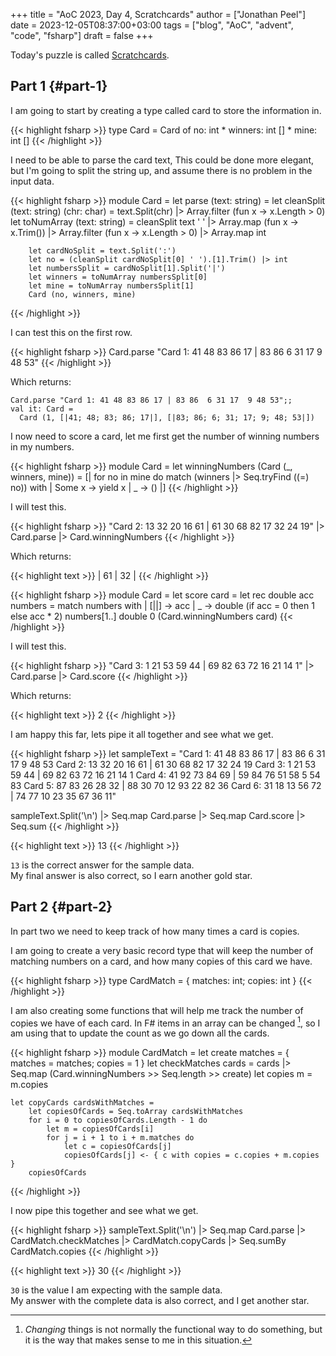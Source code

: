 +++
title = "AoC 2023, Day 4, Scratchcards"
author = ["Jonathan Peel"]
date = 2023-12-05T08:37:00+03:00
tags = ["blog", "AoC", "advent", "code", "fsharp"]
draft = false
+++

Today's puzzle is called [Scratchcards](https://adventofcode.com/2023/day/4).


## Part 1 {#part-1}

I am going to start by creating a type called card to store the information in.

{{< highlight fsharp >}}
type Card = Card of no: int * winners: int [] * mine: int []
{{< /highlight >}}

I need to be able to parse the card text, This could be done more elegant, but I'm going to split the string up, and assume there is no problem in the input data.

{{< highlight fsharp >}}
module Card =
    let parse (text: string) =
        let cleanSplit (text: string) (chr: char) =
            text.Split(chr) |> Array.filter (fun x -> x.Length > 0)
        let toNumArray (text: string) =
            cleanSplit text ' '
            |> Array.map (fun x -> x.Trim())
            |> Array.filter (fun x -> x.Length > 0)
            |> Array.map int

        let cardNoSplit = text.Split(':')
        let no = (cleanSplit cardNoSplit[0] ' ').[1].Trim() |> int
        let numbersSplit = cardNoSplit[1].Split('|')
        let winners = toNumArray numbersSplit[0]
        let mine = toNumArray numbersSplit[1]
        Card (no, winners, mine)
{{< /highlight >}}

I can test this on the first row.

<a id="code-snippet--aoc-2023-04-test1"></a>
{{< highlight fsharp >}}
Card.parse "Card 1: 41 48 83 86 17 | 83 86  6 31 17  9 48 53"
{{< /highlight >}}

Which returns:

```text
Card.parse "Card 1: 41 48 83 86 17 | 83 86  6 31 17  9 48 53";;
val it: Card =
  Card (1, [|41; 48; 83; 86; 17|], [|83; 86; 6; 31; 17; 9; 48; 53|])
```

I now need to score a card, let me first get the number of winning numbers in my numbers.

{{< highlight fsharp >}}
module Card =
    let winningNumbers (Card (_, winners, mine)) =
        [| for no in mine do
           match (winners |> Seq.tryFind ((=) no)) with
           | Some x -> yield x
           | _ -> () |]
{{< /highlight >}}

I will test this.

<a id="code-snippet--aoc-2023-04-test2"></a>
{{< highlight fsharp >}}
"Card 2: 13 32 20 16 61 | 61 30 68 82 17 32 24 19"
|> Card.parse
|> Card.winningNumbers
{{< /highlight >}}

Which returns:

{{< highlight text >}}
| 61 | 32 |
{{< /highlight >}}

{{< highlight fsharp >}}
module Card =
    let score card =
        let rec double acc numbers =
            match numbers with
            | [||] -> acc
            | _ -> double (if acc = 0 then 1 else acc * 2) numbers[1..]
        double 0 (Card.winningNumbers card)
{{< /highlight >}}

I will test this.

<a id="code-snippet--aoc-2023-04-test3"></a>
{{< highlight fsharp >}}
"Card 3:  1 21 53 59 44 | 69 82 63 72 16 21 14  1"
|> Card.parse
|> Card.score
{{< /highlight >}}

Which returns:

{{< highlight text >}}
2
{{< /highlight >}}

I am happy this far, lets pipe it all together and see what we get.

<a id="code-snippet--aoc-2023-04-test4"></a>
{{< highlight fsharp >}}
let sampleText =
    "Card 1: 41 48 83 86 17 | 83 86  6 31 17  9 48 53
Card 2: 13 32 20 16 61 | 61 30 68 82 17 32 24 19
Card 3:  1 21 53 59 44 | 69 82 63 72 16 21 14  1
Card 4: 41 92 73 84 69 | 59 84 76 51 58  5 54 83
Card 5: 87 83 26 28 32 | 88 30 70 12 93 22 82 36
Card 6: 31 18 13 56 72 | 74 77 10 23 35 67 36 11"

sampleText.Split('\n')
|> Seq.map Card.parse
|> Seq.map Card.score
|> Seq.sum
{{< /highlight >}}

{{< highlight text >}}
13
{{< /highlight >}}

`13` is the correct answer for the sample data. <br />
My final answer is also correct, so I earn another gold star.


## Part 2 {#part-2}

In part two we need to keep track of how many times a card is copies.

I am going to create a very basic record type that will keep the number of matching numbers on a card, and how many copies of this card we have.

{{< highlight fsharp >}}
type CardMatch = { matches: int; copies: int }
{{< /highlight >}}

I am also creating some functions that will help me track the number of copies we have of each card. In F# items in an array can be changed&nbsp;[^fn:1], so I am using that to update the count as we go down all the cards.

{{< highlight fsharp >}}
module CardMatch =
    let create matches = { matches = matches; copies = 1 }
    let checkMatches cards = cards |> Seq.map (Card.winningNumbers >> Seq.length >> create)
    let copies m = m.copies

    let copyCards cardsWithMatches =
        let copiesOfCards = Seq.toArray cardsWithMatches
        for i = 0 to copiesOfCards.Length - 1 do
            let m = copiesOfCards[i]
            for j = i + 1 to i + m.matches do
                let c = copiesOfCards[j]
                copiesOfCards[j] <- { c with copies = c.copies + m.copies }
        copiesOfCards
{{< /highlight >}}

I now pipe this together and see what we get.

<a id="code-snippet--aoc-2023-04-test5"></a>
{{< highlight fsharp >}}
sampleText.Split('\n')
|> Seq.map Card.parse
|> CardMatch.checkMatches
|> CardMatch.copyCards
|> Seq.sumBy CardMatch.copies
{{< /highlight >}}

{{< highlight text >}}
30
{{< /highlight >}}

`30` is the value I am expecting with the sample data. <br />
My answer with the complete data is also correct, and I get another star.

[^fn:1]: _Changing_ things is not normally the functional way to do something, but it is the way that makes sense to me in this situation.